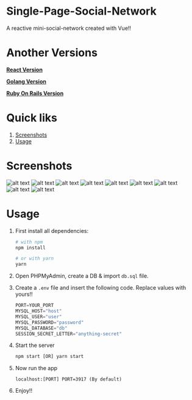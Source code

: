 # Single-Page-Social-Network
A reactive mini-social-network created with Vue!!

# Another Versions
**[React Version](https://github.com/yTakkar/React-Mini-Social-Network)**

**[Golang Version](https://github.com/yTakkar/Go-Mini-Social-Network)**

**[Ruby On Rails Version](https://github.com/yTakkar/Rails-Mini-Social-Network)**

# Quick liks
1. [Screenshots](#screenshots)
2. [Usage](#usage)

# Screenshots
![alt text](https://raw.githubusercontent.com/yTakkar/Vue-Mini-Social-Network/master/screenshots/Snap%202017-10-05%20at%2020.16.51.png)
![alt text](https://raw.githubusercontent.com/yTakkar/Vue-Mini-Social-Network/master/screenshots/Snap%202017-10-05%20at%2020.18.27.png)
![alt text](https://raw.githubusercontent.com/yTakkar/Vue-Mini-Social-Network/master/screenshots/Snap%202017-10-06%20at%2001.16.37.png)
![alt text](https://raw.githubusercontent.com/yTakkar/Vue-Mini-Social-Network/master/screenshots/Snap%202017-10-05%20at%2020.17.04.png)
![alt text](https://raw.githubusercontent.com/yTakkar/Vue-Mini-Social-Network/master/screenshots/Snap%202017-10-05%20at%2020.17.21.png)
![alt text](https://raw.githubusercontent.com/yTakkar/Vue-Mini-Social-Network/master/screenshots/Snap%202017-10-05%20at%2020.17.39.png)
![alt text](https://raw.githubusercontent.com/yTakkar/Vue-Mini-Social-Network/master/screenshots/Snap%202017-10-05%20at%2020.17.48.png)
![alt text](https://raw.githubusercontent.com/yTakkar/Vue-Mini-Social-Network/master/screenshots/Snap%202017-10-05%20at%2020.17.58.png)
![alt text](https://raw.githubusercontent.com/yTakkar/Vue-Mini-Social-Network/master/screenshots/Snap%202017-10-05%20at%2020.18.39.png)

# Usage
1. First install all dependencies:
    ```bash
    # with npm
    npm install
    
    # or with yarn
    yarn
    ```

2. Open PHPMyAdmin, create a DB & import `db.sql` file.
3. Create a `.env` file and insert the following code. Replace values with yours!!

    ```javascript
    PORT=YOUR_PORT
    MYSQL_HOST="host"
    MYSQL_USER="user"
    MYSQL_PASSWORD="password"
    MYSQL_DATABASE="db"
    SESSION_SECRET_LETTER="anything-secret"
    ```

4. Start the server
    ```javascript
    npm start [OR] yarn start
    ```

5. Now run the app
    ```javacript
    localhost:[PORT] PORT=3917 (By default)
    ```

6. Enjoy!!
